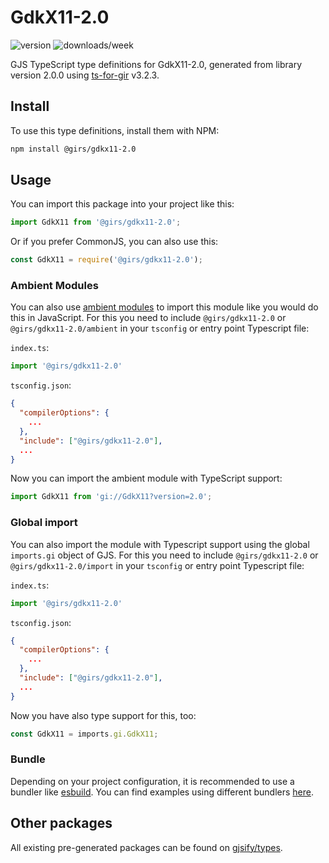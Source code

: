 
# GdkX11-2.0

![version](https://img.shields.io/npm/v/@girs/gdkx11-2.0)
![downloads/week](https://img.shields.io/npm/dw/@girs/gdkx11-2.0)


GJS TypeScript type definitions for GdkX11-2.0, generated from library version 2.0.0 using [ts-for-gir](https://github.com/gjsify/ts-for-gir) v3.2.3.


## Install

To use this type definitions, install them with NPM:
```bash
npm install @girs/gdkx11-2.0
```

## Usage

You can import this package into your project like this:
```ts
import GdkX11 from '@girs/gdkx11-2.0';
```

Or if you prefer CommonJS, you can also use this:
```ts
const GdkX11 = require('@girs/gdkx11-2.0');
```

### Ambient Modules

You can also use [ambient modules](https://github.com/gjsify/ts-for-gir/tree/main/packages/cli#ambient-modules) to import this module like you would do this in JavaScript.
For this you need to include `@girs/gdkx11-2.0` or `@girs/gdkx11-2.0/ambient` in your `tsconfig` or entry point Typescript file:

`index.ts`:
```ts
import '@girs/gdkx11-2.0'
```

`tsconfig.json`:
```json
{
  "compilerOptions": {
    ...
  },
  "include": ["@girs/gdkx11-2.0"],
  ...
}
```

Now you can import the ambient module with TypeScript support: 

```ts
import GdkX11 from 'gi://GdkX11?version=2.0';
```

### Global import

You can also import the module with Typescript support using the global `imports.gi` object of GJS.
For this you need to include `@girs/gdkx11-2.0` or `@girs/gdkx11-2.0/import` in your `tsconfig` or entry point Typescript file:

`index.ts`:
```ts
import '@girs/gdkx11-2.0'
```

`tsconfig.json`:
```json
{
  "compilerOptions": {
    ...
  },
  "include": ["@girs/gdkx11-2.0"],
  ...
}
```

Now you have also type support for this, too:

```ts
const GdkX11 = imports.gi.GdkX11;
```

### Bundle

Depending on your project configuration, it is recommended to use a bundler like [esbuild](https://esbuild.github.io/). You can find examples using different bundlers [here](https://github.com/gjsify/ts-for-gir/tree/main/examples).

## Other packages

All existing pre-generated packages can be found on [gjsify/types](https://github.com/gjsify/types).

